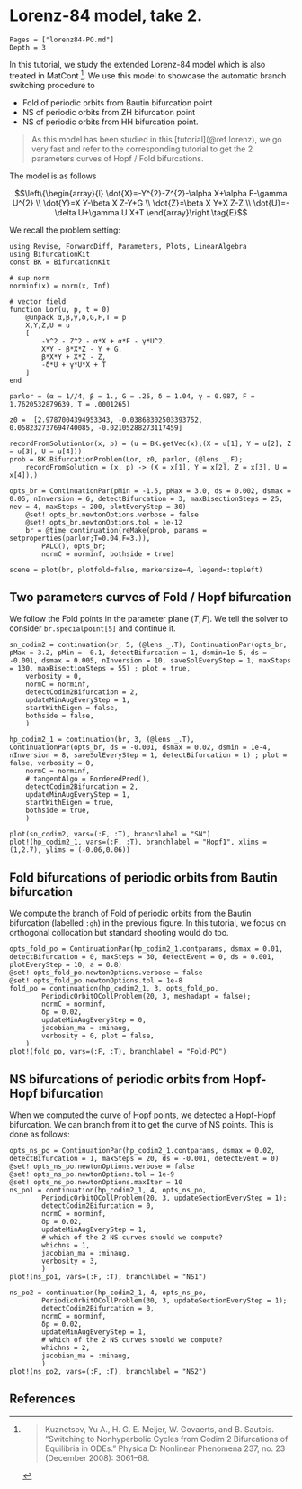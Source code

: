 # Lorenz-84 model, take 2.


```@contents
Pages = ["lorenz84-PO.md"]
Depth = 3
```

In this tutorial, we study the extended Lorenz-84 model which is also treated in MatCont [^Kuznetsov]. We use this model to showcase the automatic branch switching procedure to
- Fold of periodic orbits from Bautin bifurcation point
- NS of periodic orbits from ZH bifurcation point
- NS of periodic orbits from HH bifurcation point.

> As this model has been studied in this [tutorial](@ref lorenz), we go very fast and refer to the corresponding tutorial to get the 2 parameters curves of Hopf / Fold bifurcations.

The model is as follows

$$\left\{\begin{array}{l}
\dot{X}=-Y^{2}-Z^{2}-\alpha X+\alpha F-\gamma U^{2} \\
\dot{Y}=X Y-\beta X Z-Y+G \\
\dot{Z}=\beta X Y+X Z-Z \\
\dot{U}=-\delta U+\gamma U X+T
\end{array}\right.\tag{E}$$

We recall the problem setting:

```@example LORENZ84V2
using Revise, ForwardDiff, Parameters, Plots, LinearAlgebra
using BifurcationKit
const BK = BifurcationKit

# sup norm
norminf(x) = norm(x, Inf)

# vector field
function Lor(u, p, t = 0)
	@unpack α,β,γ,δ,G,F,T = p
	X,Y,Z,U = u
	[
		-Y^2 - Z^2 - α*X + α*F - γ*U^2,
		X*Y - β*X*Z - Y + G,
		β*X*Y + X*Z - Z,
		-δ*U + γ*U*X + T
	]
end

parlor = (α = 1//4, β = 1., G = .25, δ = 1.04, γ = 0.987, F = 1.7620532879639, T = .0001265)

z0 =  [2.9787004394953343, -0.03868302503393752,  0.058232737694740085, -0.02105288273117459]

recordFromSolutionLor(x, p) = (u = BK.getVec(x);(X = u[1], Y = u[2], Z = u[3], U = u[4]))
prob = BK.BifurcationProblem(Lor, z0, parlor, (@lens _.F);
	recordFromSolution = (x, p) -> (X = x[1], Y = x[2], Z = x[3], U = x[4]),)

opts_br = ContinuationPar(pMin = -1.5, pMax = 3.0, ds = 0.002, dsmax = 0.05, nInversion = 6, detectBifurcation = 3, maxBisectionSteps = 25, nev = 4, maxSteps = 200, plotEveryStep = 30)
	@set! opts_br.newtonOptions.verbose = false
	@set! opts_br.newtonOptions.tol = 1e-12
	br = @time continuation(reMake(prob, params = setproperties(parlor;T=0.04,F=3.)),
	 	PALC(), opts_br;
		normC = norminf, bothside = true)

scene = plot(br, plotfold=false, markersize=4, legend=:topleft)
```

## Two parameters curves of Fold / Hopf bifurcation

We follow the Fold points in the parameter plane $(T,F)$. We tell the solver to consider `br.specialpoint[5]` and continue it.

```@example LORENZ84V2
sn_codim2 = continuation(br, 5, (@lens _.T), ContinuationPar(opts_br, pMax = 3.2, pMin = -0.1, detectBifurcation = 1, dsmin=1e-5, ds = -0.001, dsmax = 0.005, nInversion = 10, saveSolEveryStep = 1, maxSteps = 130, maxBisectionSteps = 55) ; plot = true,
	verbosity = 0,
	normC = norminf,
	detectCodim2Bifurcation = 2,
	updateMinAugEveryStep = 1,
	startWithEigen = false,
	bothside = false,
	)

hp_codim2_1 = continuation(br, 3, (@lens _.T), ContinuationPar(opts_br, ds = -0.001, dsmax = 0.02, dsmin = 1e-4, nInversion = 8, saveSolEveryStep = 1, detectBifurcation = 1) ; plot = false, verbosity = 0,
	normC = norminf,
	# tangentAlgo = BorderedPred(),
	detectCodim2Bifurcation = 2,
	updateMinAugEveryStep = 1,
	startWithEigen = true,
	bothside = true,
	)

plot(sn_codim2, vars=(:F, :T), branchlabel = "SN")
plot!(hp_codim2_1, vars=(:F, :T), branchlabel = "Hopf1", xlims = (1,2.7), ylims = (-0.06,0.06))
```

## Fold bifurcations of periodic orbits from Bautin bifurcation

We compute the branch of Fold of periodic orbits from the Bautin bifurcation (labelled `:gh`) in the previous figure. In this tutorial, we focus on orthogonal collocation but standard shooting would do too.

```@example LORENZ84V2
opts_fold_po = ContinuationPar(hp_codim2_1.contparams, dsmax = 0.01, detectBifurcation = 0, maxSteps = 30, detectEvent = 0, ds = 0.001, plotEveryStep = 10, a = 0.8)
@set! opts_fold_po.newtonOptions.verbose = false
@set! opts_fold_po.newtonOptions.tol = 1e-8
fold_po = continuation(hp_codim2_1, 3, opts_fold_po, 
		PeriodicOrbitOCollProblem(20, 3, meshadapt = false);
		normC = norminf,
		δp = 0.02,
		updateMinAugEveryStep = 0,
		jacobian_ma = :minaug,
		verbosity = 0, plot = false,
	)
plot!(fold_po, vars=(:F, :T), branchlabel = "Fold-PO")
```

## NS bifurcations of periodic orbits from Hopf-Hopf bifurcation

When we computed the curve of Hopf points, we detected a Hopf-Hopf bifurcation. We can branch from it to get the curve of NS points. This is done as follows:

```@example LORENZ84V2
opts_ns_po = ContinuationPar(hp_codim2_1.contparams, dsmax = 0.02, detectBifurcation = 1, maxSteps = 20, ds = -0.001, detectEvent = 0)
@set! opts_ns_po.newtonOptions.verbose = false
@set! opts_ns_po.newtonOptions.tol = 1e-9
@set! opts_ns_po.newtonOptions.maxIter = 10
ns_po1 = continuation(hp_codim2_1, 4, opts_ns_po, 
		PeriodicOrbitOCollProblem(20, 3, updateSectionEveryStep = 1);
		detectCodim2Bifurcation = 0,
		normC = norminf,
		δp = 0.02,
		updateMinAugEveryStep = 1,
		# which of the 2 NS curves should we compute?
		whichns = 1,
		jacobian_ma = :minaug,
		verbosity = 3,
		)
plot!(ns_po1, vars=(:F, :T), branchlabel = "NS1")
```

```@example LORENZ84V2
ns_po2 = continuation(hp_codim2_1, 4, opts_ns_po, 
		PeriodicOrbitOCollProblem(30, 3, updateSectionEveryStep = 1);
		detectCodim2Bifurcation = 0,
		normC = norminf,
		δp = 0.02,
		updateMinAugEveryStep = 1,
		# which of the 2 NS curves should we compute?
		whichns = 2,
		jacobian_ma = :minaug,
		)
plot!(ns_po2, vars=(:F, :T), branchlabel = "NS2")
```

## References

[^Kuznetsov]:> Kuznetsov, Yu A., H. G. E. Meijer, W. Govaerts, and B. Sautois. “Switching to Nonhyperbolic Cycles from Codim 2 Bifurcations of Equilibria in ODEs.” Physica D: Nonlinear Phenomena 237, no. 23 (December 2008): 3061–68.
